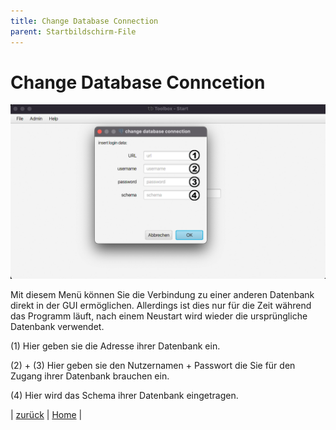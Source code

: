 ```yaml
---
title: Change Database Connection
parent: Startbildschirm-File
---
```

# Change Database Conncetion

![Home-change-databse](resources/ToolBoxChangeDatabase.png)

Mit diesem Menü können Sie die Verbindung zu einer anderen Datenbank direkt in der GUI ermöglichen. Allerdings ist dies nur für die Zeit während das Programm läuft, nach einem Neustart wird wieder die ursprüngliche Datenbank verwendet.

(1) Hier geben sie die Adresse ihrer Datenbank ein.

(2) + (3) Hier geben sie den Nutzernamen + Passwort die Sie für den Zugang ihrer Datenbank brauchen ein.

(4) Hier wird das Schema ihrer Datenbank eingetragen.

| [zurück](home-file.md) | [Home](toolbox.md) |